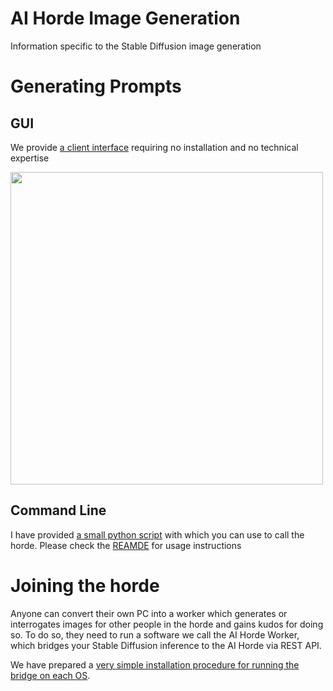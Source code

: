 # AI Horde Image Generation

Information specific to the Stable Diffusion image generation

# Generating Prompts

## GUI

We provide [a client interface](https://dbzer0.itch.io/lucid-creations) requiring no installation and no technical expertise

<img src="https://raw.githubusercontent.com/Haidra-Org/Lucid-Creations/main/screenshot.png" width="500" />


## Command Line

I have provided [a small python script](https://github.com/Haidra-Org/AI-Horde-CLI) with which you can use to call the horde. Please check the [REAMDE](https://github.com/Haidra-Org/AI-Horde-CLI/blob/main/README.md) for usage instructions

# Joining the horde

Anyone can convert their own PC into a worker which generates or interrogates images for other people in the horde and gains kudos for doing so. To do so, they need to run a software we call the AI Horde Worker, which bridges your Stable Diffusion inference to the AI Horde via REST API.

We have prepared a [very simple installation procedure for running the bridge on each OS](https://github.com/db0/AI-Horde-Worker#readme).